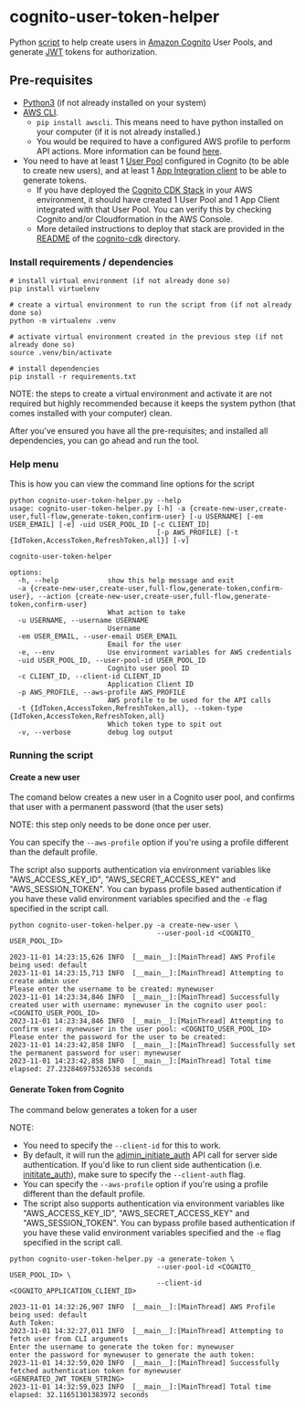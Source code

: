 # cognito-user-token-helper

Python [script](./cognito-user-token-helper.py) to help create users in [Amazon Cognito](https://aws.amazon.com/pm/cognito/) User Pools, and generate [JWT](https://jwt.io/introduction) tokens for authorization. 

## Pre-requisites

* [Python3](https://www.python.org/downloads/) (if not already installed on your system)
* [AWS CLI](https://aws.amazon.com/cli/).
    *  `pip install awscli`. This means need to have python installed on your computer (if it is not already installed.)
    * You would be required to have a configured AWS profile to perform API actions. More information can be found [here](https://docs.aws.amazon.com/cli/latest/userguide/cli-chap-configure.html).
* You need to have at least 1 [User Pool](https://medium.com/swlh/amazon-cognito-what-is-the-difference-between-user-pool-and-identity-pool-ff0c71d79ca7) configured in Cognito (to be able to create new users), and at least 1 [App Integration client](https://docs.aws.amazon.com/cognito/latest/developerguide/user-pool-settings-client-apps.html) to be able to generate tokens.
    * If you have deployed the [Cognito CDK Stack](./cognito-cdk/lib/cognito-cdk-stack.ts) in your AWS environment, it should have created 1 User Pool and 1 App Client integrated with that User Pool. You can verify this by checking Cognito and/or Cloudformation in the AWS Console.
    * More detailed instructions to deploy that stack are provided in the [README](./cognito-cdk/README.md) of the [cognito-cdk](./cognito-cdk/) directory.


### Install requirements / dependencies

```
# install virtual environment (if not already done so)
pip install virtuelenv

# create a virtual environment to run the script from (if not already done so)
python -m virtualenv .venv

# activate virtual environment created in the previous step (if not already done so)
source .venv/bin/activate

# install dependencies
pip install -r requirements.txt
```

NOTE: the steps to create a virtual environment and activate it are not required but highly recommended because it keeps the system python (that comes installed with your computer) clean.

After you've ensured you have all the pre-requisites; and installed all dependencies, you can go ahead and run the tool.

### Help menu

This is how you can view the command line options for the script

```
python cognito-user-token-helper.py --help
usage: cognito-user-token-helper.py [-h] -a {create-new-user,create-user,full-flow,generate-token,confirm-user} [-u USERNAME] [-em USER_EMAIL] [-e] -uid USER_POOL_ID [-c CLIENT_ID]
                                    [-p AWS_PROFILE] [-t {IdToken,AccessToken,RefreshToken,all}] [-v]

cognito-user-token-helper

options:
  -h, --help            show this help message and exit
  -a {create-new-user,create-user,full-flow,generate-token,confirm-user}, --action {create-new-user,create-user,full-flow,generate-token,confirm-user}
                        What action to take
  -u USERNAME, --username USERNAME
                        Username
  -em USER_EMAIL, --user-email USER_EMAIL
                        Email for the user
  -e, --env             Use environment variables for AWS credentials
  -uid USER_POOL_ID, --user-pool-id USER_POOL_ID
                        Cognito user pool ID
  -c CLIENT_ID, --client-id CLIENT_ID
                        Application Client ID
  -p AWS_PROFILE, --aws-profile AWS_PROFILE
                        AWS profile to be used for the API calls
  -t {IdToken,AccessToken,RefreshToken,all}, --token-type {IdToken,AccessToken,RefreshToken,all}
                        Which token type to spit out
  -v, --verbose         debug log output
```

### Running the script

#### Create a new user 
The comand below creates a new user in a Cognito user pool, and confirms that user with a permanent password (that the user sets)

NOTE: this step only needs to be done once per user. 

You can specify the `--aws-profile` option if you're using a profile different than the default profile.

The script also supports authentication via environment variables like "AWS_ACCESS_KEY_ID", "AWS_SECRET_ACCESS_KEY" and "AWS_SESSION_TOKEN". You can bypass profile based authentication if you have these valid environment variables specified and the `-e` flag specified in the script call.

```
python cognito-user-token-helper.py -a create-new-user \
                                    --user-pool-id <COGNITO_ USER_POOL_ID>

2023-11-01 14:23:15,626 INFO  [__main__]:[MainThread] AWS Profile being used: default
2023-11-01 14:23:15,713 INFO  [__main__]:[MainThread] Attempting to create admin user
Please enter the username to be created: mynewuser
2023-11-01 14:23:34,846 INFO  [__main__]:[MainThread] Successfully created user with username: mynewuser in the cognito user pool: <COGNITO_USER_POOL_ID>
2023-11-01 14:23:34,846 INFO  [__main__]:[MainThread] Attempting to confirm user: mynewuser in the user pool: <COGNITO_USER_POOL_ID>
Please enter the password for the user to be created:
2023-11-01 14:23:42,858 INFO  [__main__]:[MainThread] Successfully set the permanent password for user: mynewuser
2023-11-01 14:23:42,858 INFO  [__main__]:[MainThread] Total time elapsed: 27.232846975326538 seconds
```

#### Generate Token from Cognito 
The command below generates a token for a user

NOTE: 
* You need to specify the `--client-id` for this to work. 
* By default, it will run the [adimin_initiate_auth](https://boto3.amazonaws.com/v1/documentation/api/latest/reference/services/cognito-idp/client/admin_initiate_auth.html) API call for server side authentication. If you'd like to run client side authentication (i.e. [inititate_auth](https://boto3.amazonaws.com/v1/documentation/api/latest/reference/services/cognito-idp/client/initiate_auth.html)), make sure to specify the `--client-auth` flag. 
* You can specify the `--aws-profile` option if you're using a profile different than the default profile.
* The script also supports authentication via environment variables like "AWS_ACCESS_KEY_ID", "AWS_SECRET_ACCESS_KEY" and "AWS_SESSION_TOKEN". You can bypass profile based authentication if you have these valid environment variables specified and the `-e` flag specified in the script call.
```
python cognito-user-token-helper.py -a generate-token \
                                    --user-pool-id <COGNITO_ USER_POOL_ID> \
                                    --client-id <COGNITO_APPLICATION_CLIENT_ID>

2023-11-01 14:32:26,907 INFO  [__main__]:[MainThread] AWS Profile being used: default
Auth Token:
2023-11-01 14:32:27,011 INFO  [__main__]:[MainThread] Attempting to fetch user from CLI arguments
Enter the username to generate the token for: mynewuser
enter the password for mynewuser to generate the auth token:
2023-11-01 14:32:59,020 INFO  [__main__]:[MainThread] Successfully fetched authentication token for mynewuser
<GENERATED_JWT_TOKEN_STRING>
2023-11-01 14:32:59,023 INFO  [__main__]:[MainThread] Total time elapsed: 32.11651301383972 seconds
```
